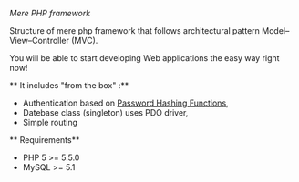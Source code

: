 *Mere PHP framework*

Structure of mere php framework that follows architectural pattern Model–View–Controller (MVC).

You will be able to start developing Web applications the easy way right now!

** It includes "from the box" :**

* Authentication based on [Password Hashing Functions](http://php.net/manual/en/ref.password.php),
* Datebase class (singleton) uses PDO driver,
* Simple routing

** Requirements**
-   PHP 5 >= 5.5.0
-   MySQL >= 5.1
